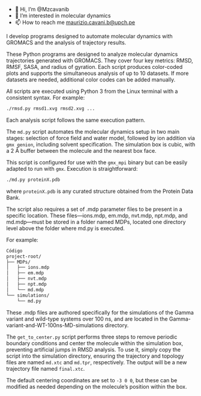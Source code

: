 - 👋 Hi, I’m @Mzcavanib
- 👀 I’m interested in molecular dynamics
- 📫 How to reach me maurizio.cavani.b@upch.pe

I develop programs designed to automate molecular dynamics with GROMACS and the analysis of trajectory results. 

These Python programs are designed to analyze molecular dynamics trajectories generated with GROMACS. They cover four key metrics: RMSD, RMSF, SASA, and radius of gyration. Each script produces color-coded plots and supports the simultaneous analysis of up to 10 datasets. If more datasets are needed, additional color codes can be added manually.

All scripts are executed using Python 3 from the Linux terminal with a consistent syntax. For example:

```bash
./rmsd.py rmsd1.xvg rmsd2.xvg ...
```

Each analysis script follows the same execution pattern.

The `md.py` script automates the molecular dynamics setup in two main stages: selection of force field and water model, followed by ion addition via `gmx genion`, including solvent specification. The simulation box is cubic, with a 2 Å buffer between the molecule and the nearest box face.

This script is configured for use with the `gmx_mpi` binary but can be easily adapted to run with `gmx`. Execution is straightforward:

```bash
./md.py proteinX.pdb
```

where `proteinX.pdb` is any curated structure obtained from the Protein Data Bank.

The script also requires a set of .mdp parameter files to be present in a specific location. These files—ions.mdp, em.mdp, nvt.mdp, npt.mdp, and md.mdp—must be stored in a folder named MDPs, located one directory level above the folder where md.py is executed.

For example:
```bash
Código
project-root/
├── MDPs/
│   ├── ions.mdp
│   ├── em.mdp
│   ├── nvt.mdp
│   ├── npt.mdp
│   └── md.mdp
└── simulations/
    └── md.py
```
These .mdp files are authored specifically for the simulations of the Gamma variant and wild-type systems over 100 ns, and are located in the Gamma-variant-and-WT-100ns-MD-simulations directory.

The `get_to_center.py` script performs three steps to remove periodic boundary conditions and center the molecule within the simulation box, preventing artificial jumps in RMSD analysis. To use it, simply copy the script into the simulation directory, ensuring the trajectory and topology files are named `md.xtc` and `md.tpr`, respectively. The output will be a new trajectory file named `final.xtc`.

The default centering coordinates are set to `-3 0 0`, but these can be modified as needed depending on the molecule’s position within the box.
